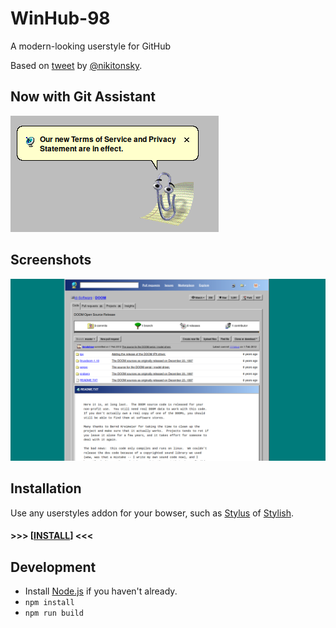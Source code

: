# WinHub-98
A modern-looking userstyle for GitHub

Based on [tweet](https://twitter.com/nikitonsky/status/1003593821723267072) by [@nikitonsky](https://github.com/tonsky).

## Now with Git Assistant

![Clippy](https://raw.githubusercontent.com/3lo1i/WinHub-98/master/screenshots/clippy.png)

## Screenshots

![screenshot](https://raw.githubusercontent.com/3lo1i/WinHub-98/master/screenshots/code-tab.png)

## Installation

Use any userstyles addon for your bowser, such as [Stylus](https://addons.mozilla.org/ru/firefox/addon/styl-us/) of [Stylish](https://addons.mozilla.org/ru/firefox/addon/stylish/).

#### **>>> [[INSTALL](https://raw.githubusercontent.com/3lo1i/WinHub-98/master/dist/WinHub-98.user.css)] <<<**

## Development

- Install [Node.js](https://nodejs.org/) if you haven't already.
- `npm install`
- `npm run build`


